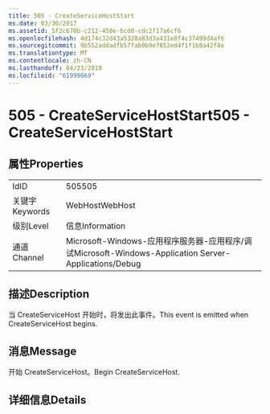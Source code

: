 ```yaml
---
title: 505 - CreateServiceHostStart
ms.date: 03/30/2017
ms.assetid: 5f2c670b-c212-458e-bcd0-cdc2f17a6cf6
ms.openlocfilehash: 4d174c32d43a5328a83d3a431e8f4c37499d4af6
ms.sourcegitcommit: 9b552addadfb57fab0b9e7852ed4f1f1b8a42f8e
ms.translationtype: MT
ms.contentlocale: zh-CN
ms.lasthandoff: 04/23/2019
ms.locfileid: "61999669"
---
```

# <a name="505---createservicehoststart"></a><span data-ttu-id="c2b6c-102">505 - CreateServiceHostStart</span><span class="sxs-lookup"><span data-stu-id="c2b6c-102">505 - CreateServiceHostStart</span></span>
## <a name="properties"></a><span data-ttu-id="c2b6c-103">属性</span><span class="sxs-lookup"><span data-stu-id="c2b6c-103">Properties</span></span>  
  
|||  
|-|-|  
|<span data-ttu-id="c2b6c-104">Id</span><span class="sxs-lookup"><span data-stu-id="c2b6c-104">ID</span></span>|<span data-ttu-id="c2b6c-105">505</span><span class="sxs-lookup"><span data-stu-id="c2b6c-105">505</span></span>|  
|<span data-ttu-id="c2b6c-106">关键字</span><span class="sxs-lookup"><span data-stu-id="c2b6c-106">Keywords</span></span>|<span data-ttu-id="c2b6c-107">WebHost</span><span class="sxs-lookup"><span data-stu-id="c2b6c-107">WebHost</span></span>|  
|<span data-ttu-id="c2b6c-108">级别</span><span class="sxs-lookup"><span data-stu-id="c2b6c-108">Level</span></span>|<span data-ttu-id="c2b6c-109">信息</span><span class="sxs-lookup"><span data-stu-id="c2b6c-109">Information</span></span>|  
|<span data-ttu-id="c2b6c-110">通道</span><span class="sxs-lookup"><span data-stu-id="c2b6c-110">Channel</span></span>|<span data-ttu-id="c2b6c-111">Microsoft-Windows-应用程序服务器-应用程序/调试</span><span class="sxs-lookup"><span data-stu-id="c2b6c-111">Microsoft-Windows-Application Server-Applications/Debug</span></span>|  
  
## <a name="description"></a><span data-ttu-id="c2b6c-112">描述</span><span class="sxs-lookup"><span data-stu-id="c2b6c-112">Description</span></span>  
 <span data-ttu-id="c2b6c-113">当 CreateServiceHost 开始时，将发出此事件。</span><span class="sxs-lookup"><span data-stu-id="c2b6c-113">This event is emitted when CreateServiceHost begins.</span></span>  
  
## <a name="message"></a><span data-ttu-id="c2b6c-114">消息</span><span class="sxs-lookup"><span data-stu-id="c2b6c-114">Message</span></span>  
 <span data-ttu-id="c2b6c-115">开始 CreateServiceHost。</span><span class="sxs-lookup"><span data-stu-id="c2b6c-115">Begin CreateServiceHost.</span></span>  
  
## <a name="details"></a><span data-ttu-id="c2b6c-116">详细信息</span><span class="sxs-lookup"><span data-stu-id="c2b6c-116">Details</span></span>
